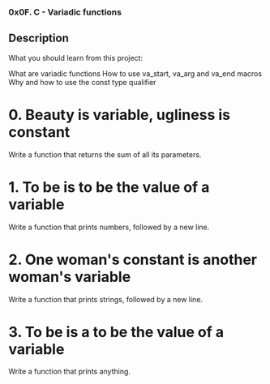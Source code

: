 ### 0x0F. C - Variadic functions
## Description
What you should learn from this project:

What are variadic functions
How to use va_start, va_arg and va_end macros
Why and how to use the const type qualifier
# 0. Beauty is variable, ugliness is constant
Write a function that returns the sum of all its parameters.
# 1. To be is to be the value of a variable
Write a function that prints numbers, followed by a new line.
# 2. One woman's constant is another woman's variable
Write a function that prints strings, followed by a new line.
# 3. To be is a to be the value of a variable
Write a function that prints anything.